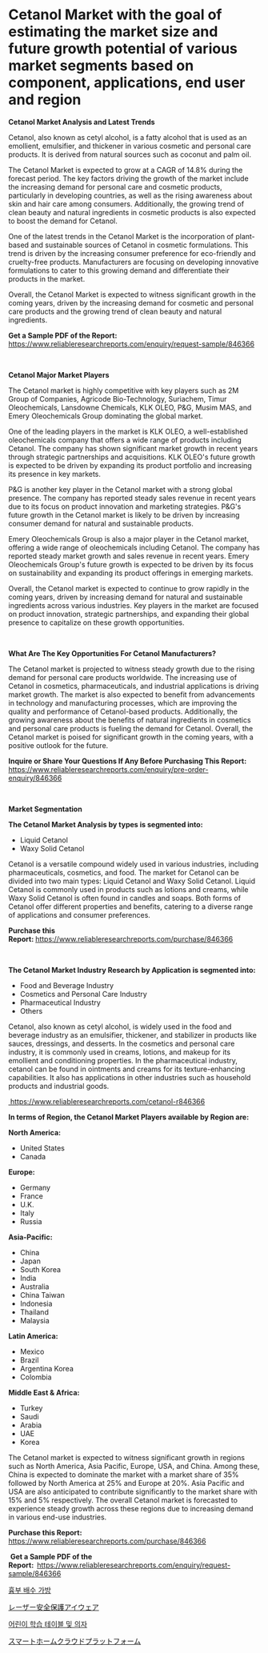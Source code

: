 <p><h1>Cetanol Market with the goal of estimating the market size and future growth potential of various market segments based on component, applications, end user and region</h1></p><p><strong>Cetanol Market Analysis and Latest Trends</strong></p>
<p><p>Cetanol, also known as cetyl alcohol, is a fatty alcohol that is used as an emollient, emulsifier, and thickener in various cosmetic and personal care products. It is derived from natural sources such as coconut and palm oil.</p><p>The Cetanol Market is expected to grow at a CAGR of 14.8% during the forecast period. The key factors driving the growth of the market include the increasing demand for personal care and cosmetic products, particularly in developing countries, as well as the rising awareness about skin and hair care among consumers. Additionally, the growing trend of clean beauty and natural ingredients in cosmetic products is also expected to boost the demand for Cetanol.</p><p>One of the latest trends in the Cetanol Market is the incorporation of plant-based and sustainable sources of Cetanol in cosmetic formulations. This trend is driven by the increasing consumer preference for eco-friendly and cruelty-free products. Manufacturers are focusing on developing innovative formulations to cater to this growing demand and differentiate their products in the market.</p><p>Overall, the Cetanol Market is expected to witness significant growth in the coming years, driven by the increasing demand for cosmetic and personal care products and the growing trend of clean beauty and natural ingredients.</p></p>
<p><strong>Get a Sample PDF of the Report:&nbsp;</strong> <a href="https://www.reliableresearchreports.com/enquiry/request-sample/846366">https://www.reliableresearchreports.com/enquiry/request-sample/846366</a></p>
<p>&nbsp;</p>
<p><strong>Cetanol Major Market Players</strong></p>
<p><p>The Cetanol market is highly competitive with key players such as 2M Group of Companies, Agricode Bio-Technology, Suriachem, Timur Oleochemicals, Lansdowne Chemicals, KLK OLEO, P&G, Musim MAS, and Emery Oleochemicals Group dominating the global market. </p><p>One of the leading players in the market is KLK OLEO, a well-established oleochemicals company that offers a wide range of products including Cetanol. The company has shown significant market growth in recent years through strategic partnerships and acquisitions. KLK OLEO's future growth is expected to be driven by expanding its product portfolio and increasing its presence in key markets.</p><p>P&G is another key player in the Cetanol market with a strong global presence. The company has reported steady sales revenue in recent years due to its focus on product innovation and marketing strategies. P&G's future growth in the Cetanol market is likely to be driven by increasing consumer demand for natural and sustainable products.</p><p>Emery Oleochemicals Group is also a major player in the Cetanol market, offering a wide range of oleochemicals including Cetanol. The company has reported steady market growth and sales revenue in recent years. Emery Oleochemicals Group's future growth is expected to be driven by its focus on sustainability and expanding its product offerings in emerging markets.</p><p>Overall, the Cetanol market is expected to continue to grow rapidly in the coming years, driven by increasing demand for natural and sustainable ingredients across various industries. Key players in the market are focused on product innovation, strategic partnerships, and expanding their global presence to capitalize on these growth opportunities.</p></p>
<p>&nbsp;</p>
<p><strong>What Are The Key Opportunities For Cetanol Manufacturers?</strong></p>
<p><p>The Cetanol market is projected to witness steady growth due to the rising demand for personal care products worldwide. The increasing use of Cetanol in cosmetics, pharmaceuticals, and industrial applications is driving market growth. The market is also expected to benefit from advancements in technology and manufacturing processes, which are improving the quality and performance of Cetanol-based products. Additionally, the growing awareness about the benefits of natural ingredients in cosmetics and personal care products is fueling the demand for Cetanol. Overall, the Cetanol market is poised for significant growth in the coming years, with a positive outlook for the future.</p></p>
<p><strong>Inquire or Share Your Questions If Any Before Purchasing This Report:</strong> <a href="https://www.reliableresearchreports.com/enquiry/pre-order-enquiry/846366">https://www.reliableresearchreports.com/enquiry/pre-order-enquiry/846366</a></p>
<p>&nbsp;</p>
<p><strong>Market Segmentation</strong></p>
<p><strong>The Cetanol Market Analysis by types is segmented into:</strong></p>
<p><ul><li>Liquid Cetanol</li><li>Waxy Solid Cetanol</li></ul></p>
<p><p>Cetanol is a versatile compound widely used in various industries, including pharmaceuticals, cosmetics, and food. The market for Cetanol can be divided into two main types: Liquid Cetanol and Waxy Solid Cetanol. Liquid Cetanol is commonly used in products such as lotions and creams, while Waxy Solid Cetanol is often found in candles and soaps. Both forms of Cetanol offer different properties and benefits, catering to a diverse range of applications and consumer preferences.</p></p>
<p><strong>Purchase this Report:&nbsp;</strong><a href="https://www.reliableresearchreports.com/purchase/846366">https://www.reliableresearchreports.com/purchase/846366</a></p>
<p>&nbsp;</p>
<p><strong>The Cetanol Market Industry Research by Application is segmented into:</strong></p>
<p><ul><li>Food and Beverage Industry</li><li>Cosmetics and Personal Care Industry</li><li>Pharmaceutical Industry</li><li>Others</li></ul></p>
<p><p>Cetanol, also known as cetyl alcohol, is widely used in the food and beverage industry as an emulsifier, thickener, and stabilizer in products like sauces, dressings, and desserts. In the cosmetics and personal care industry, it is commonly used in creams, lotions, and makeup for its emollient and conditioning properties. In the pharmaceutical industry, cetanol can be found in ointments and creams for its texture-enhancing capabilities. It also has applications in other industries such as household products and industrial goods.</p></p>
<p><a href="https://www.reliableresearchreports.com/cetanol-r846366">&nbsp;https://www.reliableresearchreports.com/cetanol-r846366</a></p>
<p><strong>In terms of Region, the Cetanol Market Players available by Region are:</strong></p>
<p>
    <p> <strong> North America: </strong>
        <ul>
            <li>United States</li>
            <li>Canada</li>
        </ul>
        </p> 
    <p> <strong> Europe: </strong>
        <ul>
            <li>Germany</li>
            <li>France</li>
            <li>U.K.</li>
            <li>Italy</li>
            <li>Russia</li>
        </ul>
        </p> 
    <p> <strong> Asia-Pacific: </strong>
        <ul>
            <li>China</li>
            <li>Japan</li>
            <li>South Korea</li>
            <li>India</li>
            <li>Australia</li>
            <li>China Taiwan</li>
            <li>Indonesia</li>
            <li>Thailand</li>
            <li>Malaysia</li>
        </ul>
        </p> 
    <p> <strong> Latin America: </strong>
        <ul>
            <li>Mexico</li>
            <li>Brazil</li>
            <li>Argentina Korea</li>
            <li>Colombia</li>
        </ul>
        </p> 
    <p> <strong> Middle East & Africa: </strong>
        <ul>
            <li>Turkey</li>
            <li>Saudi</li>
            <li>Arabia</li>
            <li>UAE</li>
            <li>Korea</li>
        </ul>
    </p>
    </p>
<p><p>The Cetanol market is expected to witness significant growth in regions such as North America, Asia Pacific, Europe, USA, and China. Among these, China is expected to dominate the market with a market share of 35% followed by North America at 25% and Europe at 20%. Asia Pacific and USA are also anticipated to contribute significantly to the market share with 15% and 5% respectively. The overall Cetanol market is forecasted to experience steady growth across these regions due to increasing demand in various end-use industries.</p></p>
<p><strong>Purchase this Report: </strong><a href="https://www.reliableresearchreports.com/purchase/846366">https://www.reliableresearchreports.com/purchase/846366</a></p>
<p>&nbsp;<strong>Get a Sample PDF of the Report:&nbsp;&nbsp;</strong><a href="https://www.reliableresearchreports.com/enquiry/request-sample/846366">https://www.reliableresearchreports.com/enquiry/request-sample/846366</a></p>
<p><strong></strong></p>
<p><p><a href="https://medium.com/@justonblock/%ED%9D%89%EB%B6%80-%EB%B0%B0%EC%95%A1-%EA%B0%80%EB%B0%A9-%EC%8B%9C%EC%9E%A5-%EB%B6%84%EC%84%9D-%EA%B8%80%EB%A1%9C%EB%B2%8C-%EC%82%B0%EC%97%85-%EC%A0%84%EB%A7%9D-%EB%B0%8F-%EC%98%88%EC%B8%A1-2024%EB%85%84%EB%B6%80%ED%84%B0-2031%EB%85%84-a8b46644ad6a">흉부 배수 가방</a></p><p><a href="https://github.com/pepo3k/Market-Research-Report-List-2/blob/main/5758568112475.md">レーザー安全保護アイウェア</a></p><p><a href="https://medium.com/@alanperkins1921/%EC%96%B4%EB%A6%B0%EC%9D%B4-%EA%B3%B5%EB%B6%80%EC%9A%A9-%EC%B1%85%EC%83%81%EA%B3%BC-%EC%9D%98%EC%9E%90-%EC%8B%9C%EC%9E%A5%EC%9D%80-%EC%8B%9C%EC%9E%A5-%EC%A0%90%EC%9C%A0%EC%9C%A8-%EC%8B%9C%EC%9E%A5-%ED%8A%B8%EB%A0%8C%EB%93%9C-%EB%B0%8F-%EC%8B%9C%EC%9E%A5-%EC%84%B1%EC%9E%A5%EC%97%90-%EB%8C%80%ED%95%9C-%EC%A0%95%EB%B3%B4%EB%A5%BC-%EC%A0%9C%EA%B3%B5%ED%95%A9%EB%8B%88%EB%8B%A4-8f83bbe7fba2">어린이 학습 테이블 및 의자</a></p><p><a href="https://medium.com/@bertramveum2023/%E3%82%B9%E3%83%9E%E3%83%BC%E3%83%88%E3%83%9B%E3%83%BC%E3%83%A0%E3%82%AF%E3%83%A9%E3%82%A6%E3%83%89%E3%83%97%E3%83%A9%E3%83%83%E3%83%88%E3%83%95%E3%82%A9%E3%83%BC%E3%83%A0%E5%B8%82%E5%A0%B4%E3%81%AE%E5%88%86%E6%9E%90-%E3%82%B0%E3%83%AD%E3%83%BC%E3%83%90%E3%83%AB%E7%94%A3%E6%A5%AD%E3%81%AE%E8%A6%8B%E9%80%9A%E3%81%97%E3%81%A8%E4%BA%88%E6%B8%AC-2024%E5%B9%B4%E3%81%8B%E3%82%892031%E5%B9%B4-636ed8e8f66b">スマートホームクラウドプラットフォーム</a></p></p>